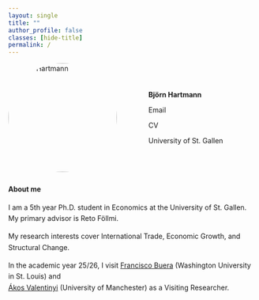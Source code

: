 ```yaml
---
layout: single
title: ""               
author_profile: false
classes: [hide-title]
permalink: /
---
```



<style>
/* Profile row: photo + short info */
.profile-row {
  display: grid;
  grid-template-columns: 220px 1fr;
  column-gap: 4rem;
  align-items: center;
  max-width: 900px;
  margin: 0 auto 1.5rem;
}
.profile-row img.home-portrait {
  width: 220px;
  height: 220px;
  object-fit: cover;
  border-radius: 50%;
}

/* About text block below the profile row */
.about-text {
  max-width: 900px;
  margin: 0 auto;
  line-height: 1.6;
}

/* Mobile adjustments */
@media (max-width: 720px){
  .profile-row {
    grid-template-columns: 1fr;
    row-gap: 1rem;
  }
  .profile-row img.home-portrait {
    margin: 0 auto;
  }
}

.profile-meta a {
  color: inherit;          /* take surrounding text color */
  text-decoration: none;   /* remove underline */
}
.profile-meta a:hover {
  text-decoration: underline; /* optional subtle hover effect */
}


</style>


<div class="profile-row">
  <img src="{{ '/assets/images/me.jpg' | relative_url }}" alt="Björn Hartmann" class="home-portrait" width="220" height="220" loading="eager" decoding="async">
  <div class="profile-meta">
    <p><strong>Björn Hartmann</strong></p>
    <p>
      <i class="fa fa-envelope"></i>
      <a href="mailto:YOUR_EMAIL@DOMAIN">Email</a>
    </p>
    <p>
      <i class="fa fa-id-card"></i>
      <a href="/files/Academic_CV.pdf" target="_blank" rel="noopener">CV</a>
    </p>
    <p>
      <i class="fa fa-university"></i>
      <a href="https://www.unisg.ch/en/" target="_blank" rel="noopener">University of St. Gallen</a>
    </p>
  </div>
</div>



<section class="about-text">
  <strong>About me</strong>
  <p>I am a 5th year Ph.D. student in Economics at the University of St. Gallen.<br> My primary advisor is Reto Föllmi.</p>
  <p>My research interests cover International Trade, Economic Growth, and Structural Change.</p>
  <p>In the academic year 25/26, I visit
    <a href="https://sites.google.com/site/fjbuera/" target="_blank" rel="noopener">Francisco Buera</a> (Washington University in St. Louis) and<br>
    <a href="https://sites.google.com/site/valentinyiakos/" target="_blank" rel="noopener">Ákos Valentinyi</a> (University of Manchester) as a Visiting Researcher.</p>
</section>

